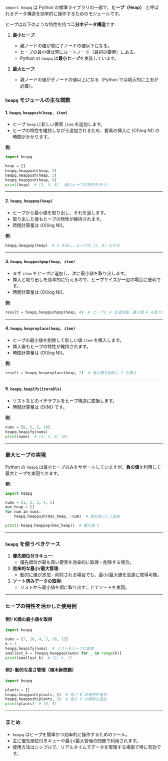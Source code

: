 `import heapq` は Python の標準ライブラリの一部で、**ヒープ（Heap）** と呼ばれるデータ構造を効率的に操作するためのモジュールです。

ヒープは以下のような特性を持つ**二分木データ構造**です:
1. **最小ヒープ**:
   - 親ノードの値が常に子ノードの値以下になる。
   - ヒープの最小値は常にルートノード（最初の要素）にある。
   - Python の `heapq` は**最小ヒープ**を実装しています。

2. **最大ヒープ**:
   - 親ノードの値が子ノードの値以上になる（Python では明示的に工夫が必要）。

### **`heapq` モジュールの主な関数**

#### 1. **`heapq.heappush(heap, item)`**
- ヒープ `heap` に新しい要素 `item` を追加します。
- ヒープの特性を維持しながら追加されるため、要素の挿入に \(O(\log N)\) の時間がかかります。

**例**:
```python
import heapq

heap = []
heapq.heappush(heap, 5)
heapq.heappush(heap, 3)
heapq.heappush(heap, 8)
print(heap)  # [3, 5, 8] （最小ヒープの特性を持つ）
```

---

#### 2. **`heapq.heappop(heap)`**
- ヒープから最小値を取り出し、それを返します。
- 取り出した後もヒープの特性が維持されます。
- 時間計算量は \(O(\log N)\)。

**例**:
```python
heapq.heappop(heap)  # 3 を返し、ヒープは [5, 8] になる
```

---

#### 3. **`heapq.heappushpop(heap, item)`**
- まず `item` をヒープに追加し、次に最小値を取り出します。
- 挿入と取り出しを効率的に行えるので、ヒープサイズが一定の場合に便利です。
- 時間計算量は \(O(\log N)\)。

**例**:
```python
result = heapq.heappushpop(heap, 4)  # ヒープに 4 を追加後、最小値 4 を取り出す
```

---

#### 4. **`heapq.heapreplace(heap, item)`**
- ヒープの最小値を削除して新しい値 `item` を挿入します。
- 挿入後もヒープの特性が維持されます。
- 時間計算量は \(O(\log N)\)。

**例**:
```python
result = heapq.heapreplace(heap, 2)  # 最小値を削除し 2 を挿入
```

---

#### 5. **`heapq.heapify(iterable)`**
- リストなどのイテラブルをヒープ構造に変換します。
- 時間計算量は \(O(N)\) です。

**例**:
```python
nums = [8, 5, 3, 10]
heapq.heapify(nums)
print(nums)  # [3, 5, 8, 10]
```

---

### **最大ヒープの実現**
Python の `heapq` は最小ヒープのみをサポートしていますが、**負の値**を利用して最大ヒープを実現できます。

**例**:
```python
import heapq

nums = [1, 2, 3, 4, 5]
max_heap = []
for num in nums:
    heapq.heappush(max_heap, -num)  # 値を負にして追加

print(-heapq.heappop(max_heap))  # 最大値 5
```

---

### **`heapq` を使うべきケース**
1. **優先順位付きキュー**:
   - 優先順位が最も高い要素を効率的に取得・削除する場合。
2. **効率的な最小/最大管理**:
   - 動的に値が追加・削除される場合でも、最小/最大値を高速に取得可能。
3. **ソート済みデータの取得**:
   - リストから最小値を順に取り出すことでソートを実現。

---

### **ヒープの特性を活かした使用例**
#### 例1: K個の最小値を取得
```python
import heapq

nums = [7, 10, 4, 3, 20, 15]
k = 3
heapq.heapify(nums)  # リストをヒープに変換
smallest_k = [heapq.heappop(nums) for _ in range(k)]
print(smallest_k)  # [3, 4, 7]
```

#### 例2: 動的な高さ管理（植木鉢問題）
```python
import heapq

plants = []
heapq.heappush(plants, 0)  # 高さ 0 の植物を追加
heapq.heappush(plants, 5)  # 高さ 5 の植物を追加
print(plants)  # [0, 5]
```

---

### まとめ
- `heapq` はヒープを簡単かつ効率的に操作するためのツール。
- 主に優先順位付きキューや最小/最大管理の問題で利用されます。
- 使用方法はシンプルで、リアルタイムでデータを管理する場面で特に有効です。
